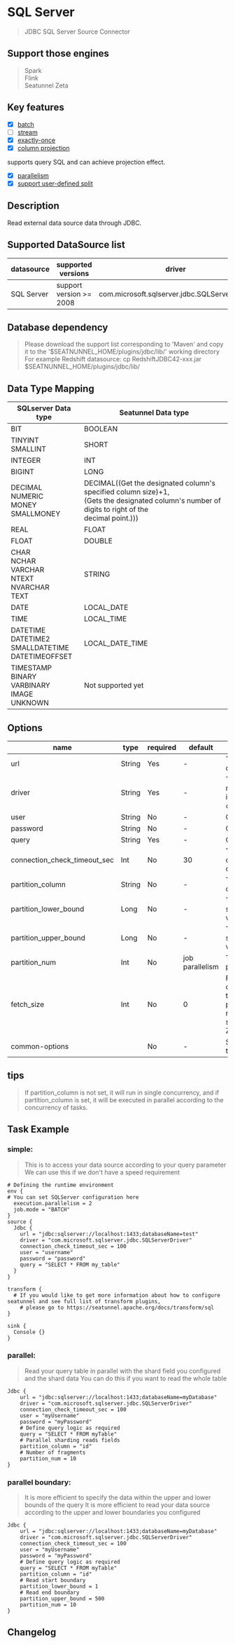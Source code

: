 # SQL Server

> JDBC SQL Server Source Connector

## Support those engines

> Spark <br/>
> Flink <br/>
> Seatunnel Zeta <br/>

## Key features

- [x] [batch](../../concept/connector-v2-features.md)
- [ ] [stream](../../concept/connector-v2-features.md)
- [x] [exactly-once](../../concept/connector-v2-features.md)
- [x] [column projection](../../concept/connector-v2-features.md)

supports query SQL and can achieve projection effect.

- [x] [parallelism](../../concept/connector-v2-features.md)
- [x] [support user-defined split](../../concept/connector-v2-features.md)

## Description

Read external data source data through JDBC.

## Supported DataSource list

| datasource | supported versions      | driver                                       | url                             | maven                                                        |
| ---------- | ----------------------- | -------------------------------------------- | ------------------------------- | ------------------------------------------------------------ |
| SQL Server | support version >= 2008 | com.microsoft.sqlserver.jdbc.SQLServerDriver | jdbc:sqlserver://localhost:1433 | [Download](https://mvnrepository.com/artifact/com.microsoft.sqlserver/mssql-jdbc) |

## Database dependency

> Please download the support list corresponding to 'Maven' and copy it to the '$SEATNUNNEL_HOME/plugins/jdbc/lib/' working directory<br>
> For example Redshift datasource: cp RedshiftJDBC42-xxx.jar $SEATNUNNEL_HOME/plugins/jdbc/lib/

## Data Type Mapping

| SQLserver Data type                                          | Seatunnel Data type                                          |
| ------------------------------------------------------------ | ------------------------------------------------------------ |
| BIT                                                          | BOOLEAN                                                      |
| TINYINT<br/>SMALLINT                                         | SHORT                                                        |
| INTEGER                                                      | INT                                                          |
| BIGINT                                                       | LONG                                                         |
| DECIMAL<br />NUMERIC<br />MONEY<br />SMALLMONEY              | DECIMAL((Get the designated column's specified column size)+1,<br/>(Gets the designated column's number of digits to right of the <br />decimal point.))) |
| REAL                                                         | FLOAT                                                        |
| FLOAT                                                        | DOUBLE                                                       |
| CHAR<br />NCHAR<br />VARCHAR<br />NTEXT<br />NVARCHAR<br />TEXT | STRING                                                       |
| DATE                                                         | LOCAL_DATE                                                   |
| TIME                                                         | LOCAL_TIME                                                   |
| DATETIME<br />DATETIME2<br />SMALLDATETIME<br />DATETIMEOFFSET | LOCAL_DATE_TIME                                              |
| TIMESTAMP<br />BINARY<br />VARBINARY<br />IMAGE<br />UNKNOWN | Not supported yet                                            |

## Options

| name                         | type   | required | default         | Description                                                  |
| ---------------------------- | ------ | -------- | --------------- | ------------------------------------------------------------ |
| url                          | String | Yes      | -               | The URL of the JDBC connection. Refer to a case: jdbc:sqlserver://localhost:1433 |
| driver                       | String | Yes      | -               | The jdbc class name used to connect to the remote data source,<br/> if you use SQLserver the value is `com.microsoft.sqlserver.jdbc.SQLServerDriver`. |
| user                         | String | No       | -               | Connection instance user name                                |
| password                     | String | No       | -               | Connection instance password                                 |
| query                        | String | Yes      | -               | Query statement                                              |
| connection_check_timeout_sec | Int    | No       | 30              | The time in seconds to wait for the database operation used to validate the connection to complete |
| partition_column             | String | No       | -               | The column name for parallelism's partition, only support numeric type. |
| partition_lower_bound        | Long   | No       | -               | The partition_column min value for scan, if not set SeaTunnel will query database get min value. |
| partition_upper_bound        | Long   | No       | -               | The partition_column max value for scan, if not set SeaTunnel will query database get max value. |
| partition_num                | Int    | No       | job parallelism | The number of partition count, only support positive integer. default value is job parallelism |
| fetch_size                   | Int    | No       | 0               | For queries that return a large number of objects,you can configure<br/> the row fetch size used in the query toimprove performance by<br/> reducing the number database hits required to satisfy the selection criteria.<br/> Zero means use jdbc default value. |
| common-options               |        | No       | -               | Source plugin common parameters, please refer to [Source Common Options](common-options.md) for details |

## tips

> If partition_column is not set, it will run in single concurrency, and if partition_column is set, it will be executed  in parallel according to the concurrency of tasks.

## Task Example

### simple:

> This is to access your data source according to your query parameter We can use this if we don't have a speed requirement

```
# Defining the runtime environment
env {
# You can set SQLServer configuration here
  execution.parallelism = 2
  job.mode = "BATCH"
}
source {
  Jdbc {
    url = "jdbc:sqlserver://localhost:1433;databaseName=test"
    driver = "com.microsoft.sqlserver.jdbc.SQLServerDriver"
    connection_check_timeout_sec = 100
    user = "username"
    password = "password"
    query = "SELECT * FROM my_table"
  }
}

transform {
  # If you would like to get more information about how to configure seatunnel and see full list of transform plugins,
    # please go to https://seatunnel.apache.org/docs/transform/sql
}

sink {
  Console {}
}

```

### parallel:

> Read your query table in parallel with the shard field you configured and the shard data  You can do this if you want to read the whole table

```
Jdbc {
    url = "jdbc:sqlserver://localhost:1433;databaseName=myDatabase"
    driver = "com.microsoft.sqlserver.jdbc.SQLServerDriver"
    connection_check_timeout_sec = 100
    user = "myUsername"
    password = "myPassword"
    # Define query logic as required
    query = "SELECT * FROM myTable"
    # Parallel sharding reads fields
    partition_column = "id" 
    # Number of fragments
    partition_num = 10
}
```

### parallel boundary:

> It is more efficient to specify the data within the upper and lower bounds of the query It is more efficient to read your data source according to the upper and lower boundaries you configured

```
Jdbc {
    url = "jdbc:sqlserver://localhost:1433;databaseName=myDatabase"
    driver = "com.microsoft.sqlserver.jdbc.SQLServerDriver"
    connection_check_timeout_sec = 100
    user = "myUsername"
    password = "myPassword"
    # Define query logic as required
    query = "SELECT * FROM myTable"
    partition_column = "id" 
    # Read start boundary
    partition_lower_bound = 1
    # Read end boundary
    partition_upper_bound = 500
    partition_num = 10
}
```

## Changelog

